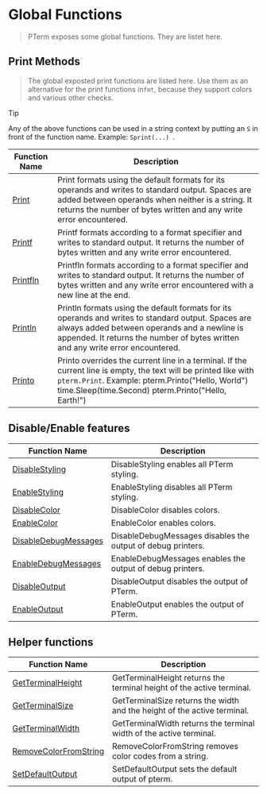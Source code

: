 # Global Functions

> PTerm exposes some global functions. They are listet here.

## Print Methods

> The global exposted print functions are listed here. Use them as an alternative for the print functions in`fmt`, because they support colors and various other checks.

> [!TIP]
> Any of the above functions can be used in a string context by putting an `S` in front of the function name. Example: `Sprint(...) `.

|Function Name|Description|
|-------------|-----------|
|[Print](https://pkg.go.dev/github.com/Sion-L/pterm#Print)|Print formats using the default formats for its operands and writes to standard output. Spaces are added between operands when neither is a string. It returns the number of bytes written and any write error encountered.|
|[Printf](https://pkg.go.dev/github.com/Sion-L/pterm#Printf)|Printf formats according to a format specifier and writes to standard output. It returns the number of bytes written and any write error encountered.|
|[Printfln](https://pkg.go.dev/github.com/Sion-L/pterm#Printfln)|Printfln formats according to a format specifier and writes to standard output. It returns the number of bytes written and any write error encountered with a new line at the end.|
|[Println](https://pkg.go.dev/github.com/Sion-L/pterm#Println)|Println formats using the default formats for its operands and writes to standard output. Spaces are always added between operands and a newline is appended. It returns the number of bytes written and any write error encountered.|
|[Printo](https://pkg.go.dev/github.com/Sion-L/pterm#Printo)|Printo overrides the current line in a terminal. If the current line is empty, the text will be printed like with `pterm.Print`. Example: pterm.Printo("Hello, World") time.Sleep(time.Second) pterm.Printo("Hello, Earth!")|

## Disable/Enable features

|Function Name|Description|
|-------------|-----------|
|[DisableStyling](https://pkg.go.dev/github.com/Sion-L/pterm#DisableStyling)|DisableStyling enables all PTerm styling.|
|[EnableStyling](https://pkg.go.dev/github.com/Sion-L/pterm#EnableStyling)|EnableStyling disables all PTerm styling.|
|[DisableColor](https://pkg.go.dev/github.com/Sion-L/pterm#DisableColor)|DisableColor disables colors.|
|[EnableColor](https://pkg.go.dev/github.com/Sion-L/pterm#EnableColor)|EnableColor enables colors.|
|[DisableDebugMessages](https://pkg.go.dev/github.com/Sion-L/pterm#DisableDebugMessages)|DisableDebugMessages disables the output of debug printers.|
|[EnableDebugMessages](https://pkg.go.dev/github.com/Sion-L/pterm#EnableDebugMessages)|EnableDebugMessages enables the output of debug printers.|
|[DisableOutput](https://pkg.go.dev/github.com/Sion-L/pterm#DisableOutput)|DisableOutput disables the output of PTerm.|
|[EnableOutput](https://pkg.go.dev/github.com/Sion-L/pterm#EnableOutput)|EnableOutput enables the output of PTerm.|

## Helper functions

|Function Name|Description|
|-------------|-----------|
|[GetTerminalHeight](https://pkg.go.dev/github.com/Sion-L/pterm#GetTerminalHeight)|GetTerminalHeight returns the terminal height of the active terminal.|
|[GetTerminalSize](https://pkg.go.dev/github.com/Sion-L/pterm#GetTerminalSize)|GetTerminalSize returns the width and the height of the active terminal.|
|[GetTerminalWidth](https://pkg.go.dev/github.com/Sion-L/pterm#GetTerminalWidth)|GetTerminalWidth returns the terminal width of the active terminal.|
|[RemoveColorFromString](https://pkg.go.dev/github.com/Sion-L/pterm#RemoveColorFromString)|RemoveColorFromString removes color codes from a string.|
|[SetDefaultOutput](https://pkg.go.dev/github.com/Sion-L/pterm#SetDefaultOutput)|SetDefaultOutput sets the default output of pterm.|
